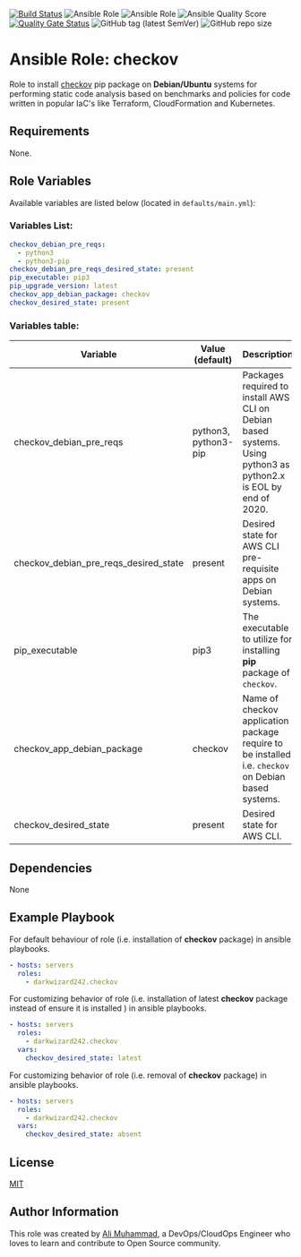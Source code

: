 [![Build Status](https://travis-ci.com/darkwizard242/ansible-role-checkov.svg?branch=master)](https://travis-ci.com/darkwizard242/ansible-role-checkov) ![Ansible Role](https://img.shields.io/ansible/role/49193?color=dark%20green%20) ![Ansible Role](https://img.shields.io/ansible/role/d/49193?label=role%20downloads) ![Ansible Quality Score](https://img.shields.io/ansible/quality/49193?label=ansible%20quality%20score) [![Quality Gate Status](https://sonarcloud.io/api/project_badges/measure?project=ansible-role-checkov&metric=alert_status)](https://sonarcloud.io/dashboard?id=ansible-role-checkov) ![GitHub tag (latest SemVer)](https://img.shields.io/github/tag/darkwizard242/ansible-role-checkov?label=release) ![GitHub repo size](https://img.shields.io/github/repo-size/darkwizard242/ansible-role-checkov?color=orange&style=flat-square)

# Ansible Role: checkov

Role to install [checkov](https://github.com/bridgecrewio/checkov) pip package on **Debian/Ubuntu** systems for performing static code analysis based on benchmarks and policies for code written in popular IaC's like Terraform, CloudFormation and Kubernetes.

## Requirements

None.

## Role Variables

Available variables are listed below (located in `defaults/main.yml`):

### Variables List:

```yaml
checkov_debian_pre_reqs:
  - python3
  - python3-pip
checkov_debian_pre_reqs_desired_state: present
pip_executable: pip3
pip_upgrade_version: latest
checkov_app_debian_package: checkov
checkov_desired_state: present
```

### Variables table:

Variable                              | Value (default)      | Description
------------------------------------- | -------------------- | ---------------------------------------------------------------------------------------------------------------
checkov_debian_pre_reqs               | python3, python3-pip | Packages required to install AWS CLI on Debian based systems. Using python3 as python2.x is EOL by end of 2020.
checkov_debian_pre_reqs_desired_state | present              | Desired state for AWS CLI pre-requisite apps on Debian systems.
pip_executable                        | pip3                 | The executable to utilize for installing **pip** package of `checkov`.
checkov_app_debian_package            | checkov              | Name of checkov application package require to be installed i.e. `checkov` on Debian based systems.
checkov_desired_state                 | present              | Desired state for AWS CLI.

## Dependencies

None

## Example Playbook

For default behaviour of role (i.e. installation of **checkov** package) in ansible playbooks.

```yaml
- hosts: servers
  roles:
    - darkwizard242.checkov
```

For customizing behavior of role (i.e. installation of latest **checkov** package instead of ensure it is installed ) in ansible playbooks.

```yaml
- hosts: servers
  roles:
    - darkwizard242.checkov
  vars:
    checkov_desired_state: latest
```

For customizing behavior of role (i.e. removal of **checkov** package) in ansible playbooks.

```yaml
- hosts: servers
  roles:
    - darkwizard242.checkov
  vars:
    checkov_desired_state: absent
```

## License

[MIT](https://github.com/darkwizard242/ansible-role-checkov/blob/master/LICENSE)

## Author Information

This role was created by [Ali Muhammad](https://www.linkedin.com/in/ali-muhammad-759791130/), a DevOps/CloudOps Engineer who loves to learn and contribute to Open Source community.
